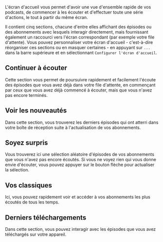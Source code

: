 L'écran d'accueil vous permet d'avoir une vue d'ensemble rapide de vos podcasts, de commencer à les écouter et d'effectuer toute une série d'actions, le tout à partir du même écran.

Il contient cinq sections, chacune d'entre elles affichant des épisodes ou des abonnements avec lesquels interagir directement, mais fournissant également un raccourci vers l'écran correspondant (par exemple votre file d'attente). Vous pouvez personnaliser votre écran d'accueil - c'est-à-dire réorganiser ces sections ou en masquer certaines - en appuyant sur `...` dans la barre supérieure et en sélectionnant `Configurer l'écran d'accueil`.

## Continuer à écouter

Cette section vous permet de poursuivre rapidement et facilement l'écoute des épisodes que vous avez déjà dans votre file d'attente, en commençant par ceux que vous avez déjà commencé à écouter, mais que vous n'avez pas encore terminés.

## Voir les nouveautés

Dans cette section, vous trouverez les derniers épisodes qui ont atterri dans votre boîte de réception suite à l'actualisation de vos abonnements.

## Soyez surpris

Vous trouverez ici une sélection aléatoire d'épisodes de vos abonnements que vous n'avez pas encore écoutés. Si vous ne voyez rien qui vous donne envie d'écouter, vous pouvez appuyer sur le bouton flèche pour actualiser la sélection.

## Vos classiques

Ici, vous pouvez rapidement voir et accéder à vos abonnements les plus écoutés de tous les temps.

## Derniers téléchargements

Dans cette section, vous pouvez interagir avec les épisodes que vous avez téléchargés sur votre appareil.
